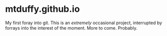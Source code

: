 # mtduffy.github.io
My first foray into git. This is an <em>extremely</em> occasional project, interrupted by forrays into the interest of the moment. More to come. Probably.
